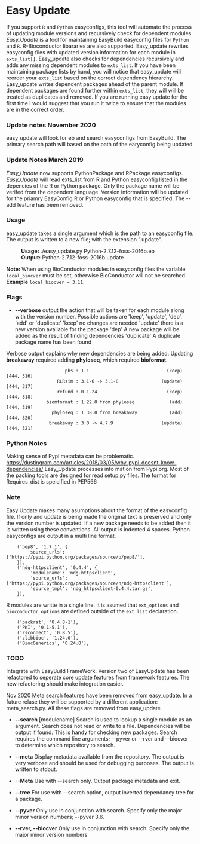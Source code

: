 # Easy Update
If you support `R` and `Python` easyconfigs, this tool will automate the process of updating
module versions and recursively check for dependent modules. *Easy_Update* is a tool for maintaining EasyBuild
easyconfig files for `Python` and `R`. R-Bioconductor libararies are also supported. Easy_update rewrites easyconfig
files with updated version information for each module in `exts_list[]`. Easy_update also checks
for dependencies recursively and adds any missing dependent modules to `exts_list`.  If you have
been maintaining package lists by hand, you will notice that easy_update will reorder your 
`exts_list` based on the correct dependency hierarchy.
Easy_update writes dependent packages ahead of the parent module.  If dependent
packages are found further within `exts_list`, they will will be treated as 
duplicates and removed.  If you are running easy update for the first time I would 
suggest that you run it twice to ensure that the modules are in the correct order. 

### Update notes November 2020
easy_update will look for eb and search easyconfigs from EasyBuild. The primary search path will based on the path of the earyconfig being updated.

### Update Notes March 2019
*Easy_Update* now supports PythonPackage and RPackage easyconfigs. *Easy_Update* will read exts_list from
R and Python easyconfig listed in the depencies of the R or Python package. Only the package name will
be verifed from the dependent language. Version information will be updated for the priamry EasyConfig 
R or Python easyconfig that is specified. The --add feature has been removed.

### Usage
easy_update takes a single argument which is the path to an easyconfig file. The output is written to a new file;
with the extension ".update".

<dl>
  <dd><b>Usage:</b> ./easy_update.py Python-2.7.12-foss-2016b.eb</dd>
  <dd><b>Output:</b> Python-2.7.12-foss-2016b.update</dd>
</dl>

**Note:** When using BioConductor modules in easyconfig files the variable ``local_biocver`` must be set, otherwise
BioConductor will not be searched. **Example** ``local_biocver = 3.11``.

### Flags

* **--verbose** output the action that will be taken for each module along with the version number.
    Possible actions are 'keep', 'update', 'dep', 'add' or 'duplicate'
    'keep' no changes are needed
    'update' there is a new version available for the package
    'dep' A new package will be added as the result of finding dependencies
    'duplicate'  A duplicate package name has been found

Verbose output explains why new dependencies are being added. Updating **breakaway**
required adding **phyloseq**, which required **bioformat**.
```
                      pbs : 1.1                             (keep) [444, 316]
                   RLRsim : 3.1-6 -> 3.1-8                (update) [444, 317]
                   refund : 0.1-24                          (keep) [444, 318]
               biomformat : 1.22.0 from phyloseq             (add) [444, 319]
                 phyloseq : 1.38.0 from breakaway            (add) [444, 320]
                breakaway : 3.0 -> 4.7.9                  (update) [444, 321]
```

### Python Notes
Making sense of Pypi metadata can be problematic. 
https://dustingram.com/articles/2018/03/05/why-pypi-doesnt-know-dependencies/
Easy_Update processes info mation from Pypi.org. Most of the packing tools are designed
for read setup.py files. The format for Requires_dist is speicified in PEP566

### Note
Easy Update makes many asumptions about the format of the easyconfig file. If
only and update is being made the original text is preserved and only the
version number is updated.  If a new package needs to be added then it is written
using these conventions. All output is indented 4 spaces. Python easyconfigs are
output in a multi line format.
```
    ('pep8', '1.7.1', {
        'source_urls': ['https://pypi.python.org/packages/source/p/pep8/'],
    }),
    ('ndg-httpsclient', '0.4.4', {
         'modulename': 'ndg.httpsclient',
         'source_urls': ['https://pypi.python.org/packages/source/n/ndg-httpsclient'],
         'source_tmpl': 'ndg_httpsclient-0.4.4.tar.gz',
    }),
```
R modules are writte in a single line.  It is asumed that `ext_options` 
and `bioconductor_options` are 
defined outside of the `ext_list` declaration.
```
    ('packrat', '0.4.8-1'),
    ('PKI', '0.1-5.1'),
    ('rsconnect', '0.8.5'),
    ('zlibbioc', '1.24.0'),
    ('BiocGenerics', '0.24.0'),
```

### TODO
Integrate with EasyBuild FrameWork. Version two of EasyUpdate has been refactored to 
seperate core update features from framework features. The new refactoring should 
make integration easier.

Nov 2020
Meta search features have been removed from easy_update. In a future relase they will be supported by a different application: meta_search.py.  All these flags are removed from easy_update

* **--search** [modulename] Search is used to lookup a single module as an argument.  Search does not read or write to a file. Dependencies will be output if found. This is handy for checking new packages.
Search requires the command line arguments; --pyver or --rver and --biocver to determine which repository to search.

* **--meta** Display metadata available from the repository.  The output is very verbose and should be used for debugging purposes. The output is written to stdout.

* **--Meta** Use with --search only. Output package metadata and exit.

* **--tree** For use with --search option, output inverted dependancy tree for a package.
 
* **--pyver**  Only use in conjunction with search.  Specify only the major minor version numbers; --pyver 3.6.

* **--rver, --biocver** Only use in conjunction with search.  Specify only the major minor version numbers
